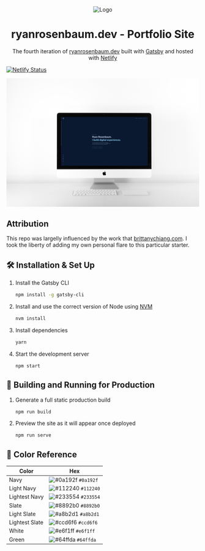 <div align="center">
  <img alt="Logo" src="https://raw.githubusercontent.com/rrosenbaum4310/v4/main/src/images/logo.png" width="100" />
</div>
<h1 align="center">
  ryanrosenbaum.dev - Portfolio Site
</h1>
<p align="center">
  The fourth iteration of <a href="https://ryanrosenbaum.dev" target="_blank">ryanrosenbaum.dev</a> built with <a href="https://www.gatsbyjs.org/" target="_blank">Gatsby</a> and hosted with <a href="https://www.netlify.com/" target="_blank">Netlify</a>
</p>


[![Netlify Status](https://api.netlify.com/api/v1/badges/d81def6a-0daf-4306-9d6c-8a8088640c17/deploy-status)](https://app.netlify.com/sites/joyful-strudel-822a18/deploys)

![demo](https://github.com/rrosenbaum4310/PortfolioSite/blob/main/mockuuups-imac-mockup-on-white-background.jpeg)

## Attribution

This repo was largelly influenced by the work that [brittanychiang.com](https://brittanychiang.com). I took the liberty of adding my own personal flare to this particular starter.

## 🛠 Installation & Set Up

1. Install the Gatsby CLI

   ```sh
   npm install -g gatsby-cli
   ```

2. Install and use the correct version of Node using [NVM](https://github.com/nvm-sh/nvm)

   ```sh
   nvm install
   ```

3. Install dependencies

   ```sh
   yarn
   ```

4. Start the development server

   ```sh
   npm start
   ```

## 🚀 Building and Running for Production

1. Generate a full static production build

   ```sh
   npm run build
   ```

1. Preview the site as it will appear once deployed

   ```sh
   npm run serve
   ```

## 🎨 Color Reference

| Color          | Hex                                                                |
| -------------- | ------------------------------------------------------------------ |
| Navy           | ![#0a192f](https://via.placeholder.com/10/0a192f?text=+) `#0a192f` |
| Light Navy     | ![#112240](https://via.placeholder.com/10/0a192f?text=+) `#112240` |
| Lightest Navy  | ![#233554](https://via.placeholder.com/10/303C55?text=+) `#233554` |
| Slate          | ![#8892b0](https://via.placeholder.com/10/8892b0?text=+) `#8892b0` |
| Light Slate    | ![#a8b2d1](https://via.placeholder.com/10/a8b2d1?text=+) `#a8b2d1` |
| Lightest Slate | ![#ccd6f6](https://via.placeholder.com/10/ccd6f6?text=+) `#ccd6f6` |
| White          | ![#e6f1ff](https://via.placeholder.com/10/e6f1ff?text=+) `#e6f1ff` |
| Green          | ![#64ffda](https://via.placeholder.com/10/64ffda?text=+) `#64ffda` |
